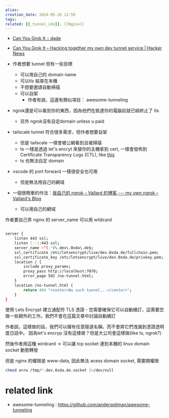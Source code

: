 ```yaml
---  
alias:  
creation_date: 2024-05-26 12:59  
tags: 
related: [[_tunnel_idx]], [[Nginx]]
---  
```


- [Can You Grok It :: dade](https://0xda.de/blog/2024/04/can-you-grok-it/)
- [Can You Grok It – Hacking together my own dev tunnel service | Hacker News](https://news.ycombinator.com/item?id=40028494)


- 作者想要 tunnel 但有一些目標
	- 可以用自己的 domain name
	- 可以tls 結束在本機
	- 不想要邀請自動掃描
	- 可以自架
		- 作者有說，這邊有類似項目： awesome-tunneling


- ngrok還是可以看到你的東西，因為他們在抵達你的電腦前就已經終止了 tls
	- 另外 ngrok沒有自定domain unless u paid


- tailscale  tunnel 符合很多需求，但作者想要自架
	- 但是 tailscale 一樣會被公網看到且被掃描
	- ts 一樣是透過 let's encryt 來替你的主機拿到 cert, 一樣會發佈到 Certificate Transparency Logs (CTL), like [this](https://crt.sh/?q=%25.ts.net)
	- ts 也無法自定 domain


- vscode 的 port forward 一樣很安全也可用
	- 但是無法用自己的網域



- 一個很簡單的作法：[我自己的 ngrok – Vallard 的博客 --- my own ngrok – Vallard's Blog](https://benincosa.com/?p=3755)
	- 可以用自己的網域



作者要自己弄
nginx 的 server_name 可以用 wildcard
```sh

server {
    listen 443 ssl;
    listen [::]:443 ssl;
    server_name ~^(.*)\.dev\.0xda\.de$;
    ssl_certificate /etc/letsencrypt/live/dev.0xda.de/fullchain.pem;
    ssl_certificate_key /etc/letsencrypt/live/dev.0xda.de/privkey.pem;
    location / {
        include proxy_params;
        proxy_pass http://localhost:7070;
        error_page 502 /no-tunnel.html;
    }
    location /no-tunnel.html {
        return 404 "<center>No such tunnel...</center>";
    }
}

```

使用 Lets Encrypt 建立通配符 TLS 憑證 - 您需要確保它可以自動續訂，這需要您做一些額外的工作。我們不會在這篇文章中討論自動續訂


作者說，這樣做的話，我們可以擁有任意隧道名稱，而不會將它們洩漏到憑證透明度日誌中。
因為let's encryp 沒有這樣做？但是大公司會這樣做(like ts, ngrok?)


然後作者用這種 wirdcard -> 可以讓 tcp socket 連到本機的 linux domain socket 動態轉發

但是 nginx 的權限是 www-data, 因此無法 acess domain socket, 需要開權限 
```sh
chmod o+rw /tmp/*.dev.0xda.de.socket 2>/dev/null
```


# related link

-  awesome-tunneling : https://github.com/anderspitman/awesome-tunneling